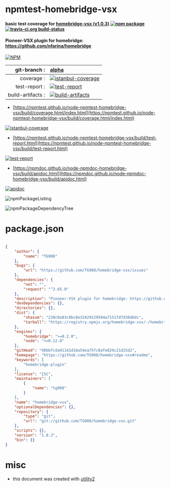 # npmtest-homebridge-vsx

#### basic test coverage for  [homebridge-vsx (v1.0.3)](https://github.com/TG908/homebridge-vsx#readme)  [![npm package](https://img.shields.io/npm/v/npmtest-homebridge-vsx.svg?style=flat-square)](https://www.npmjs.org/package/npmtest-homebridge-vsx) [![travis-ci.org build-status](https://api.travis-ci.org/npmtest/node-npmtest-homebridge-vsx.svg)](https://travis-ci.org/npmtest/node-npmtest-homebridge-vsx)

#### Pioneer-VSX plugin for homebridge: https://github.com/nfarina/homebridge

[![NPM](https://nodei.co/npm/homebridge-vsx.png?downloads=true&downloadRank=true&stars=true)](https://www.npmjs.com/package/homebridge-vsx)

| git-branch : | [alpha](https://github.com/npmtest/node-npmtest-homebridge-vsx/tree/alpha)|
|--:|:--|
| coverage : | [![istanbul-coverage](https://npmtest.github.io/node-npmtest-homebridge-vsx/build/coverage.badge.svg)](https://npmtest.github.io/node-npmtest-homebridge-vsx/build/coverage.html/index.html)|
| test-report : | [![test-report](https://npmtest.github.io/node-npmtest-homebridge-vsx/build/test-report.badge.svg)](https://npmtest.github.io/node-npmtest-homebridge-vsx/build/test-report.html)|
| build-artifacts : | [![build-artifacts](https://npmtest.github.io/node-npmtest-homebridge-vsx/glyphicons_144_folder_open.png)](https://github.com/npmtest/node-npmtest-homebridge-vsx/tree/gh-pages/build)|

- [https://npmtest.github.io/node-npmtest-homebridge-vsx/build/coverage.html/index.html](https://npmtest.github.io/node-npmtest-homebridge-vsx/build/coverage.html/index.html)

[![istanbul-coverage](https://npmtest.github.io/node-npmtest-homebridge-vsx/build/screenCapture.buildCi.browser.%252Ftmp%252Fbuild%252Fcoverage.lib.html.png)](https://npmtest.github.io/node-npmtest-homebridge-vsx/build/coverage.html/index.html)

- [https://npmtest.github.io/node-npmtest-homebridge-vsx/build/test-report.html](https://npmtest.github.io/node-npmtest-homebridge-vsx/build/test-report.html)

[![test-report](https://npmtest.github.io/node-npmtest-homebridge-vsx/build/screenCapture.buildCi.browser.%252Ftmp%252Fbuild%252Ftest-report.html.png)](https://npmtest.github.io/node-npmtest-homebridge-vsx/build/test-report.html)

- [https://npmdoc.github.io/node-npmdoc-homebridge-vsx/build/apidoc.html](https://npmdoc.github.io/node-npmdoc-homebridge-vsx/build/apidoc.html)

[![apidoc](https://npmdoc.github.io/node-npmdoc-homebridge-vsx/build/screenCapture.buildCi.browser.%252Ftmp%252Fbuild%252Fapidoc.html.png)](https://npmdoc.github.io/node-npmdoc-homebridge-vsx/build/apidoc.html)

![npmPackageListing](https://npmtest.github.io/node-npmtest-homebridge-vsx/build/screenCapture.npmPackageListing.svg)

![npmPackageDependencyTree](https://npmtest.github.io/node-npmtest-homebridge-vsx/build/screenCapture.npmPackageDependencyTree.svg)



# package.json

```json

{
    "author": {
        "name": "TG908"
    },
    "bugs": {
        "url": "https://github.com/TG908/homebridge-vsx/issues"
    },
    "dependencies": {
        "net": "",
        "request": "^2.65.0"
    },
    "description": "Pioneer-VSX plugin for homebridge: https://github.com/nfarina/homebridge",
    "devDependencies": {},
    "directories": {},
    "dist": {
        "shasum": "238c0a83c8bc8e32429129584a71517d7d38d6dc",
        "tarball": "https://registry.npmjs.org/homebridge-vsx/-/homebridge-vsx-1.0.3.tgz"
    },
    "engines": {
        "homebridge": ">=0.2.0",
        "node": ">=0.12.0"
    },
    "gitHead": "98bbfcda91141d16a54ea75fc8afe829c21d15d2",
    "homepage": "https://github.com/TG908/homebridge-vsx#readme",
    "keywords": [
        "homebridge-plugin"
    ],
    "license": "ISC",
    "maintainers": [
        {
            "name": "tg908"
        }
    ],
    "name": "homebridge-vsx",
    "optionalDependencies": {},
    "repository": {
        "type": "git",
        "url": "git://github.com/TG908/homebridge-vsx.git"
    },
    "scripts": {},
    "version": "1.0.3",
    "bin": {}
}
```



# misc
- this document was created with [utility2](https://github.com/kaizhu256/node-utility2)
